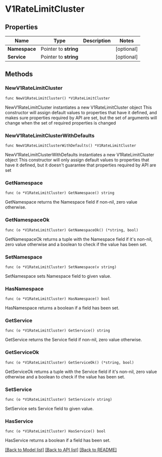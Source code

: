 # V1RateLimitCluster

## Properties

Name | Type | Description | Notes
------------ | ------------- | ------------- | -------------
**Namespace** | Pointer to **string** |  | [optional] 
**Service** | Pointer to **string** |  | [optional] 

## Methods

### NewV1RateLimitCluster

`func NewV1RateLimitCluster() *V1RateLimitCluster`

NewV1RateLimitCluster instantiates a new V1RateLimitCluster object
This constructor will assign default values to properties that have it defined,
and makes sure properties required by API are set, but the set of arguments
will change when the set of required properties is changed

### NewV1RateLimitClusterWithDefaults

`func NewV1RateLimitClusterWithDefaults() *V1RateLimitCluster`

NewV1RateLimitClusterWithDefaults instantiates a new V1RateLimitCluster object
This constructor will only assign default values to properties that have it defined,
but it doesn't guarantee that properties required by API are set

### GetNamespace

`func (o *V1RateLimitCluster) GetNamespace() string`

GetNamespace returns the Namespace field if non-nil, zero value otherwise.

### GetNamespaceOk

`func (o *V1RateLimitCluster) GetNamespaceOk() (*string, bool)`

GetNamespaceOk returns a tuple with the Namespace field if it's non-nil, zero value otherwise
and a boolean to check if the value has been set.

### SetNamespace

`func (o *V1RateLimitCluster) SetNamespace(v string)`

SetNamespace sets Namespace field to given value.

### HasNamespace

`func (o *V1RateLimitCluster) HasNamespace() bool`

HasNamespace returns a boolean if a field has been set.

### GetService

`func (o *V1RateLimitCluster) GetService() string`

GetService returns the Service field if non-nil, zero value otherwise.

### GetServiceOk

`func (o *V1RateLimitCluster) GetServiceOk() (*string, bool)`

GetServiceOk returns a tuple with the Service field if it's non-nil, zero value otherwise
and a boolean to check if the value has been set.

### SetService

`func (o *V1RateLimitCluster) SetService(v string)`

SetService sets Service field to given value.

### HasService

`func (o *V1RateLimitCluster) HasService() bool`

HasService returns a boolean if a field has been set.


[[Back to Model list]](../README.md#documentation-for-models) [[Back to API list]](../README.md#documentation-for-api-endpoints) [[Back to README]](../README.md)


